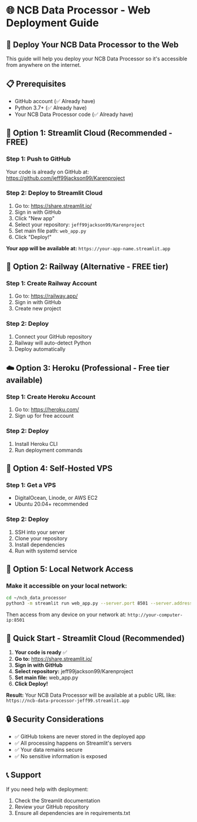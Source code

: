 # 🌐 NCB Data Processor - Web Deployment Guide

## 🚀 Deploy Your NCB Data Processor to the Web

This guide will help you deploy your NCB Data Processor so it's accessible from anywhere on the internet.

## 📋 Prerequisites

- GitHub account (✅ Already have)
- Python 3.7+ (✅ Already have)
- Your NCB Data Processor code (✅ Already have)

## 🌟 Option 1: Streamlit Cloud (Recommended - FREE)

### Step 1: Push to GitHub
Your code is already on GitHub at: https://github.com/jeff99jackson99/Karenproject

### Step 2: Deploy to Streamlit Cloud
1. Go to: https://share.streamlit.io/
2. Sign in with GitHub
3. Click "New app"
4. Select your repository: `jeff99jackson99/Karenproject`
5. Set main file path: `web_app.py`
6. Click "Deploy!"

**Your app will be available at:** `https://your-app-name.streamlit.app`

## 🐳 Option 2: Railway (Alternative - FREE tier)

### Step 1: Create Railway Account
1. Go to: https://railway.app/
2. Sign in with GitHub
3. Create new project

### Step 2: Deploy
1. Connect your GitHub repository
2. Railway will auto-detect Python
3. Deploy automatically

## ☁️ Option 3: Heroku (Professional - Free tier available)

### Step 1: Create Heroku Account
1. Go to: https://heroku.com/
2. Sign up for free account

### Step 2: Deploy
1. Install Heroku CLI
2. Run deployment commands

## 🔧 Option 4: Self-Hosted VPS

### Step 1: Get a VPS
- DigitalOcean, Linode, or AWS EC2
- Ubuntu 20.04+ recommended

### Step 2: Deploy
1. SSH into your server
2. Clone your repository
3. Install dependencies
4. Run with systemd service

## 📱 Option 5: Local Network Access

### Make it accessible on your local network:
```bash
cd ~/ncb_data_processor
python3 -m streamlit run web_app.py --server.port 8501 --server.address 0.0.0.0
```

Then access from any device on your network at: `http://your-computer-ip:8501`

## 🎯 Quick Start - Streamlit Cloud (Recommended)

1. **Your code is ready** ✅
2. **Go to:** https://share.streamlit.io/
3. **Sign in with GitHub**
4. **Select repository:** jeff99jackson99/Karenproject
5. **Set main file:** web_app.py
6. **Click Deploy!**

**Result:** Your NCB Data Processor will be available at a public URL like:
`https://ncb-data-processor-jeff99.streamlit.app`

## 🔒 Security Considerations

- ✅ GitHub tokens are never stored in the deployed app
- ✅ All processing happens on Streamlit's servers
- ✅ Your data remains secure
- ✅ No sensitive information is exposed

## 📞 Support

If you need help with deployment:
1. Check the Streamlit documentation
2. Review your GitHub repository
3. Ensure all dependencies are in requirements.txt
